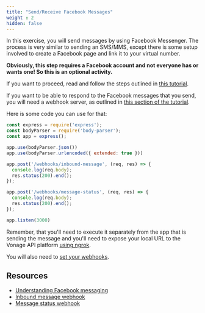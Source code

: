 ```yaml
---
title: "Send/Receive Facebook Messages"
weight : 2
hidden: false
---
```


In this exercise, you will send messages by using Facebook Messenger. The process is very similar to sending an SMS/MMS, except there is some setup involved to create a Facebook page and link it to your virtual number.

**Obviously, this step requires a Facebook account and not everyone has or wants one! So this is an optional activity.**

If you want to proceed, read and follow the steps outlined in [this tutorial](https://developer.nexmo.com/use-cases/sending-facebook-messenger-messages-with-messages-api).

If you want to be able to respond to the Facebook messages that you send, you will need a webhook server, as outlined in [this section of the tutorial](https://developer.nexmo.com/use-cases/sending-facebook-messenger-messages-with-messages-api#receive-a-facebook-message).

Here is some code you can use for that:

```javascript
const express = require('express');
const bodyParser = require('body-parser');
const app = express();

app.use(bodyParser.json())
app.use(bodyParser.urlencoded({ extended: true }))

app.post('/webhooks/inbound-message', (req, res) => {
  console.log(req.body);
  res.status(200).end();
});

app.post('/webhooks/message-status', (req, res) => {
  console.log(req.body);
  res.status(200).end();
});

app.listen(3000)
```


Remember, that you'll need to execute it separately from the app that is sending the message and you'll need to expose your local URL to the Vonage API platform [using ngrok](/basic-concepts/ngrok).

You will also need to [set your webhooks](https://developer.nexmo.com/messages/code-snippets/configure-webhooks).

## Resources

* [Understanding Facebook messaging](https://developer.nexmo.com/messages/concepts/facebook)
* [Inbound message webhook](https://developer.nexmo.com/messages/code-snippets/inbound-message)
* [Message status webhook](https://developer.nexmo.com/messages/code-snippets/message-status)